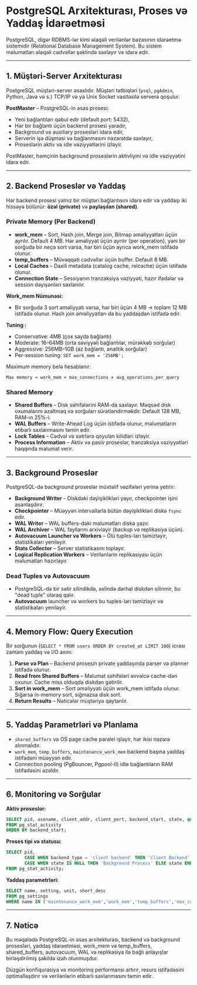 # PostgreSQL Arxitekturası, Proses və Yaddaş İdarəetməsi

PostgreSQL, digər RDBMS-lər kimi əlaqəli verilənlər bazasının idarəetmə sistemidir (Relational Database Management System). Bu sistem məlumatları əlaqəli cədvəllər şəklində saxlayır və idarə edir.

---

## 1. Müştəri-Server Arxitekturası

PostgreSQL müştəri-server əsaslıdır. Müştəri tətbiqləri (`psql`, `pgAdmin`, Python, Java və s.) TCP/IP və ya Unix Socket vasitəsilə serverə qoşulur.

**PostMaster** – PostgreSQL-in əsas prosesi:

* Yeni bağlantıları qəbul edir (default port: 5432),
* Hər bir bağlantı üçün backend prosesi yaradır,
* Background və auxiliary prosesləri idarə edir,
* Serverin işə düşməsi və bağlanmasını nəzarətdə saxlayır,
* Proseslərin aktiv və idle vəziyyətlərini izləyir.

PostMaster, həmçinin background proseslərin aktivliyini və idle vəziyyətini idarə edir.

---

## 2. Backend Proseslər və Yaddaş

Hər backend prosesi yalnız bir müştəri bağlantısını idarə edir və yaddaşı iki hissəyə bölünür: **özəl (private)** və **paylaşılan (shared)**.

### Private Memory (Per Backend)

* **work_mem** – Sort, Hash join, Merge join, Bitmap əməliyyatları üçün ayrılır. Default 4 MB. Hər əməliyyat üçün ayrılır (per operation), yəni bir sorğuda bir neçə sort varsa, hər biri üçün ayrıca work_mem istifadə olunur.
* **temp_buffers** – Müvəqqəti cədvəllər üçün buffer. Default 8 MB.
* **Local Caches** – Daxili metadata (catalog cache, relcache) üçün istifadə olunur.
* **Connection State** – Sessiyanın tranzaksiya vəziyyəti, hazır ifadələr və session dəyişənləri saxlanılır.

**Work_mem Nümunəsi:**

* Bir sorğuda 3 sort əməliyyatı varsa, hər biri üçün 4 MB → toplam 12 MB istifadə olunur. Hash join əməliyyatları da bu yaddaşdan istifadə edir.

**Tuning :**

* Conservative: 4MB (çox sayda bağlantı)
* Moderate: 16–64MB (orta səviyyəli bağlantılar, mürəkkəb sorğular)
* Aggressive: 256MB–1GB (az bağlantı, analitik sorğular)
* Per-session tuning: `SET work_mem = '256MB';`

Maximum memory belə hesablanır:

```
Max memory ≈ work_mem × max_connections × avg_operations_per_query
```

### Shared Memory

* **Shared Buffers** – Disk səhifələrini RAM-da saxlayır. Məqsəd disk oxumalarını azaltmaq və sorğuları sürətləndirməkdir. Default 128 MB, RAM-ın 25%-i.
* **WAL Buffers** – Write-Ahead Log üçün istifadə olunur, məlumatların etibarlı saxlanmasını təmin edir.
* **Lock Tables** – Cədvəl və sətrlərə qoyulan kilidləri izləyir.
* **Process Information** – Aktiv və pasiv proseslər, tranzaksiya vəziyyətləri haqqında məlumat verir.

---

## 3. Background Proseslər

PostgreSQL-də background proseslər müxtəlif vəzifələri yerinə yetirir:

* **Background Writer** – Diskdəki dəyişiklikləri yayır, checkpointer işini asanlaşdırır.
* **Checkpointer** – Müəyyən intervallarla bütün dəyişiklikləri diskə `fsync` edir.
* **WAL Writer** – WAL buffers-dəki məlumatları diskə yazır.
* **WAL Archiver** – WAL fayllarını arxivləyir (backup və replikasiya üçün).
* **Autovacuum Launcher və Workers** – Ölü tuples-ları təmizləyir, statistikaları yeniləyir.
* **Stats Collector** – Server statistikasını toplayır.
* **Logical Replication Workers** – Verilənlərin replikasiyası üçün məlumatları hazırlayır.

### Dead Tuples və Autovacuum

* PostgreSQL-də bir sətir silindikdə, əslində dərhal diskdən silinmir, bu "dead tuple" olaraq qalır.
* **Autovacuum** launcher və workers bu tuples-ları təmizləyir və statistikaları yeniləyir.

---

## 4. Memory Flow: Query Execution

Bir sorğunun (`SELECT * FROM users ORDER BY created_at LIMIT 100`) icrası zamanı yaddaş və I/O axını:

1. **Parse və Plan** – Backend prosesin private yaddaşında parser və planner istifadə olunur.
2. **Read from Shared Buffers** – Məlumat səhifələri əvvəlcə cache-dən oxunur. Cache miss olduqda diskdən gətirilir.
3. **Sort in work_mem** – Sort əməliyyatı üçün work_mem istifadə olunur. Sığarsa in-memory sort, sığmazsa disk sort.
4. **Return Results** – Nəticələr müştəriyə qaytarılır.

---

## 5. Yaddaş Parametrləri və Planlama

* `shared_buffers` və OS page cache paralel işləyir, hər ikisi nəzərə alınmalıdır.
* `work_mem`, `temp_buffers`, `maintenance_work_mem` backend başına yaddaş istifadəni müəyyən edir.
* Connection pooling (PgBouncer, Pgpool-II) idle bağlantıların RAM istifadəsini azaldır.

---

## 6. Monitoring və Sorğular

**Aktiv proseslər:**

```sql
SELECT pid, usename, client_addr, client_port, backend_start, state, query, application_name
FROM pg_stat_activity
ORDER BY backend_start;
```

**Proses tipi və statusu:**

```sql
SELECT pid,
       CASE WHEN backend_type = 'client backend' THEN 'Client Backend' END AS process_types,
       CASE WHEN state IS NULL THEN 'Background Process' ELSE state END AS status
FROM pg_stat_activity;
```

**Yaddaş parametrləri:**

```sql
SELECT name, setting, unit, short_desc
FROM pg_settings
WHERE name IN ('maintenance_work_mem','work_mem','temp_buffers','max_connections');
```

---

## 7. Nəticə

Bu məqalədə PostgreSQL-in əsas arxitekturası, backend və background prosesləri, yaddaş idarəetməsi, work_mem və temp_buffers, shared_buffers, autovacuum, WAL və replikasiya ilə bağlı anlayışlar birləşdirilmiş şəkildə izah olunmuşdur.

Düzgün konfiqurasiya və monitorinq performansı artırır, resurs istifadəsini optimallaşdırır və verilənlərin etibarlı saxlanmasını təmin edir.
